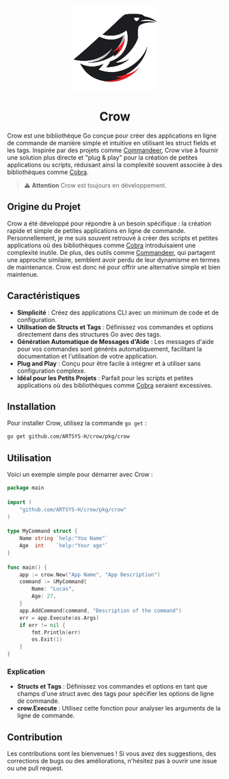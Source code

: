 <div align="center">
    <img src="./assets/images/logo-crow.png" alt="Crow Logo">
    <h1>Crow</h1>
</div>

Crow est une bibliothèque Go conçue pour créer des applications en ligne de commande de manière simple et intuitive en utilisant les struct fields et les tags. Inspirée par des projets comme [Commandeer](commandeer), Crow vise à fournir une solution plus directe et "plug & play" pour la création de petites applications ou scripts, réduisant ainsi la complexité souvent associée à des bibliothèques comme [Cobra](cobra).

> :warning: **Attention** Crow est toujours en développement.

## Origine du Projet

Crow a été développé pour répondre à un besoin spécifique : la création rapide et simple de petites applications en ligne de commande. Personnellement, je me suis souvent retrouvé à créer des scripts et petites applications où des bibliothèques comme [Cobra](cobra) introduisaient une complexité inutile. De plus, des outils comme [Commandeer](commandeer), qui partagent une approche similaire, semblent avoir perdu de leur dynamisme en termes de maintenance. Crow est donc né pour offrir une alternative simple et bien maintenue.

## Caractéristiques

- **Simplicité** : Créez des applications CLI avec un minimum de code et de configuration.
- **Utilisation de Structs et Tags** : Définissez vos commandes et options directement dans des structures Go avec des tags.
- **Génération Automatique de Messages d'Aide** : Les messages d'aide pour vos commandes sont générés automatiquement, facilitant la documentation et l'utilisation de votre application.
- **Plug and Play** : Conçu pour être facile à intégrer et à utiliser sans configuration complexe.
- **Idéal pour les Petits Projets** : Parfait pour les scripts et petites applications où des bibliothèques comme [Cobra](cobra) seraient excessives.

## Installation

Pour installer Crow, utilisez la commande `go get` :

```bash
go get github.com/ARTSYS-H/crow/pkg/crow
```

## Utilisation

Voici un exemple simple pour démarrer avec Crow :
```go
package main

import (
    "github.com/ARTSYS-H/crow/pkg/crow"
)

type MyCommand struct {
    Name string `help:"You Name"`
    Age  int    `help:"Your age"`
}

func main() {
    app := crow.New("App Name", "App Description")
    command := &MyCommand{
        Name: "Lucas",
        Age: 27,
    }
    app.AddCommand(command, "Description of the command")
    err = app.Execute(os.Args)
    if err != nil {
        fmt.Println(err)
        os.Exit(1)
    }
}
```

### Explication

- **Structs et Tags** : Définissez vos commandes et options en tant que champs d'une struct avec des tags pour spécifier les options de ligne de commande.
- **crow.Execute** : Utilisez cette fonction pour analyser les arguments de la ligne de commande.

## Contribution

Les contributions sont les bienvenues ! Si vous avez des suggestions, des corrections de bugs ou des améliorations, n'hésitez pas à ouvrir une issue ou une pull request.

[commandeer]: (https://github.com/jaffee/commandeer)
[cobra]: (https://github.com/spf13/cobra)
